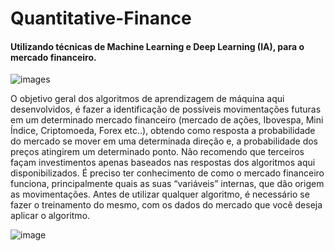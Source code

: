 <h1>Quantitative-Finance</h1>
<h4>Utilizando técnicas de Machine Learning e Deep Learning (IA), para o mercado financeiro.</h4>

![images](https://user-images.githubusercontent.com/19534807/64923985-00443300-d7b6-11e9-81bf-55d1ff1a21b5.png)

O objetivo geral dos algoritmos de aprendizagem de máquina aqui desenvolvidos, é fazer a identificação de possíveis movimentações futuras em um determinado mercado financeiro (mercado de ações, Ibovespa, Mini Índice, Criptomoeda, Forex etc..), obtendo como resposta a probabilidade do mercado se mover em uma determinada direção e, a probabilidade dos preços atingirem um determinado ponto. 
Não recomendo que terceiros façam investimentos apenas baseados nas respostas dos algoritmos aqui disponibilizados. É preciso ter conhecimento de como o mercado financeiro funciona, principalmente quais as suas “variáveis” internas, que dão origem as movimentações.
Antes de utilizar qualquer algoritmo, é necessário se fazer o treinamento do mesmo, com os dados do mercado que você deseja aplicar o algoritmo. 

![image](https://user-images.githubusercontent.com/19534807/64924012-57e29e80-d7b6-11e9-8978-e965949f7f2d.png)
